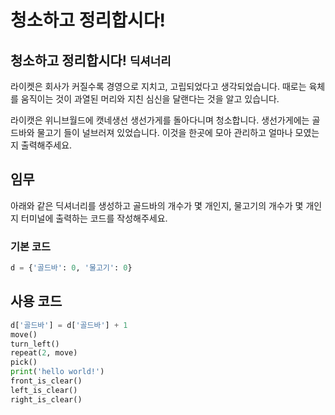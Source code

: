 # 청소하고 정리합시다!

## 청소하고 정리합시다! `딕셔너리`

라이켓은 회사가 커질수록 경영으로 지치고, 고립되었다고 생각되었습니다. 때로는 육체를 움직이는 것이 과열된 머리와 지친 심신을 달랜다는 것을 알고 있습니다. 

라이캣은 위니브월드에 캣네생선 생선가게를 돌아다니며 청소합니다. 생선가게에는 골드바와 물고기 들이 널브러져 있었습니다. 이것을 한곳에 모아 관리하고 얼마나 모였는지 출력해주세요.

## 임무

아래와 같은 딕셔너리를 생성하고 골드바의 개수가 몇 개인지, 물고기의 개수가 몇 개인지 터미널에 출력하는 코드를 작성해주세요.

### 기본 코드

```python
d = {'골드바': 0, '물고기': 0}
```

## 사용 코드

```python
d['골드바'] = d['골드바'] + 1
move()
turn_left()
repeat(2, move)
pick()
print('hello world!')
front_is_clear()
left_is_clear()
right_is_clear()
```